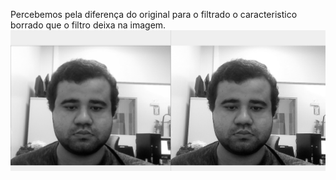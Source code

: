 Percebemos pela diferença do original para o filtrado o caracteristico borrado que o filtro deixa na imagem. 
![filtro](https://github.com/Pedro1p0/OpenCV/blob/229ccf41f92fcd325326ea453819a9f8071cd20f/ex7/FiltroEspacial.png)
